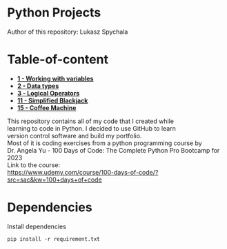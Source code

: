# Python Projects

Author of this repository: Lukasz Spychala

# Table-of-content

- [**1 - Working with variables**](1%20-%20Working%20With%20Variables/Readme.md)
- [**2 - Data types**](2%20-%20Data%20Types/Readme.md)
- [**3 - Logical Operators**](3%20-%20Logical%20Operators/Readme.md)
- [**11 - Simplified Blackjack**](11%20-%20Simplified%20Blackjack/readme.md)
- [**15 - Coffee Machine**](15%20-%20Coffee%20Machine/readme.md)

This repository contains all of my code that I created while  
learning to code in Python. I decided to use GitHub to learn  
version control software and build my portfolio.  
Most of it is coding exercises from a python programming course by  
Dr. Angela Yu - 100 Days of Code: The Complete Python Pro Bootcamp for 2023  
Link to the course:  
https://www.udemy.com/course/100-days-of-code/?src=sac&kw=100+days+of+code

# Dependencies

Install dependencies

`
pip install -r requirement.txt
`
